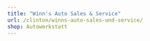 ```yaml
---
title: "Winn's Auto Sales & Service"
url: /clinton/winns-auto-sales-und-service/
shop: Autowerkstatt
---
```

